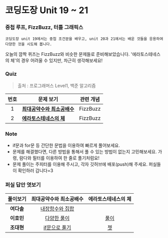 # 코딩도장 Unit 19 ~ 21
### 중첩 루프, FizzBuzz, 터틀 그래픽스
```
코딩도장 unit 19에서는 중첩 조건문을 배우고, unit 20과 21에서는 배운 것들을 응용하여 다양한 것을 시도해 봅니다.
```
오늘의 깜짝 퀴즈는 FizzBuzz와 비슷한 문제들로 준비해보았습니다.
'에라토스테네스의 체'의 경우 어려울 수 있지만, 차근히 생각해보세요!

### Quiz
> 출처 : 프로그래머스 Level1, 백준 알고리즘

|  <center>번호</center> |  <center>문제 보기</center> |  <center>관련 개념</center> |
|:--------|:--------|:--------:|
| <center>1</center> |**[최대공약수와 최소공배수](https://programmers.co.kr/learn/courses/30/lessons/12940)** | <center>FizzBuzz</center> |
| <center>2</center> |**[에라토스테네스의 체](https://www.acmicpc.net/problem/2960)** | <center>FizzBuzz</center> |

### Note
* if문과 for문 등 간단한 문법을 이용하여 빠르게 풀어보세요.
* 문제를 해결했다면, 다른 방법을 통해서 풀 수 있는 방법이 없는지 고민해보세요. 가령, 람다와 필터를 이용하여 한 줄로 풀기처럼요!
* 문제 풀이는 주피터를 이용해 주시고, 각자 깃허브에 배포(push)해 주세요. 퍼실들이 확인하러 갑니다=3

### 퍼실 답안 엿보기
|  <center>풀이보기</center> |  <center>최대공약수와 최소공배수</center> |  <center>에라토스테네스의 체</center> |
|:--------:|:--------:|:--------:|
|**여다솔** | <center>[내장함수와 집합](./1-Dasol.ipynb)</center> | <center></center> |
|**이호민** | <center>[다양한 풀이](./1-Homin.ipynb)</center> | <center>[풀이](./2-Homin.ipynb)</center> |
|**조대현** | <center>[if문으로 풀기](./1-Daehyun.ipynb)</center> | <center>[쳇](./2-Daehyun.ipynb)</center> |
